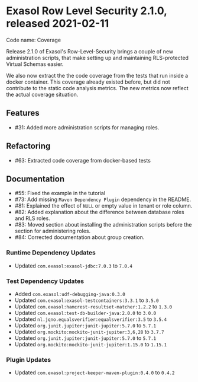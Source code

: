 # Exasol Row Level Security 2.1.0, released 2021-02-11

Code name: Coverage

Release 2.1.0 of Exasol's Row-Level-Security brings a couple of new administration scripts, that make setting up and maintaining RLS-protected Virtual Schemas easier.

We also now extract the the code coverage from the tests that run inside a docker container. This coverage already existed before, but did not contribute to the static code analysis metrics. The new metrics now reflect the actual coverage situation.

## Features

* #31: Added more administration scripts for managing roles.

## Refactoring

* #63: Extracted code coverage from docker-based tests

## Documentation

* #55: Fixed the example in the tutorial
* #73: Add missing `Maven Dependency Plugin` dependency in the README.
* #81: Explained the effect of `NULL` or empty value in tenant or role column.
* #82: Added explanation about the difference between database roles and RLS roles.
* #83: Moved section about installing the administration scripts before the section for administering roles.
* #84: Corrected documentation about group creation.

### Runtime Dependency Updates

* Updated `com.exasol:exasol-jdbc:7.0.3` to `7.0.4`

### Test Dependency Updates

* Added `com.exasol:udf-debugging-java:0.3.0`
* Updated `com.exasol:exasol-testcontainers:3.3.1` to `3.5.0`
* Updated `com.exasol:hamcrest-resultset-matcher:1.2.2` to `1.3.0`
* Updated `com.exasol:test-db-builder-java:2.0.0` to `3.0.0`
* Updated `nl.jqno.equalsverifier:equalsverifier:3.5` to `3.5.4`
* Updated `org.junit.jupiter:junit-jupiter:5.7.0` to `5.7.1`
* Updated `org.mockito:mockito-junit-jupiter:3,6,28` to `3.7.7`
* Updated `org.junit.jupiter:junit-jupiter:5.7.0` to `5.7.1`
* Updated `org.mockito:mockito-junit-jupiter:1.15.0` to `1.15.1`

### Plugin Updates

* Updated `com.exasol:project-keeper-maven-plugin:0.4.0` to `0.4.2`
